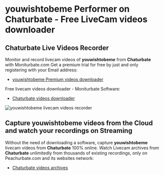 # youwishtobeme Performer on Chaturbate - Free LiveCam videos downloader

## Chaturbate Live Videos Recorder

Monitor and record livecam videos of **youwishtobeme** from **Chaturbate** with Moniturbate.com
Get a premium trial for free by just and only registering with your Email address:
* [youwishtobeme Premium videos downloader](https://moniturbate.com/request-demo-licence-key.html)

Free livecam videos downloader - Moniturbate Software:
* [Chaturbate videos downloader](https://moniturbate.com/moniturbate-download-software.html)

![youwishtobeme livecam videos recorder](https://peachurnet.com/templates/moniturbate-software.png)


## Capture youwishtobeme videos from the Cloud and watch your recordings on Streaming

Without the need of downloading a software, capture **youwishtobeme** livecam videos from **Chaturbate** 100% online.
Watch Livecam archives from **Chaturbate** unlimitedly from thousands of existing recordings, only on Peachurbate.com and its websites network:
* [Chaturbate videos archives](https://peachurnet.com/)